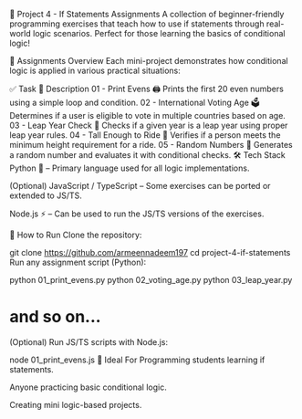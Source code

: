 🚀 Project 4 - If Statements Assignments
A collection of beginner-friendly programming exercises that teach how to use if statements through real-world logic scenarios. Perfect for those learning the basics of conditional logic!

📂 Assignments Overview
Each mini-project demonstrates how conditional logic is applied in various practical situations:

✅ Task	🧠 Description
01 - Print Evens 🖨️	Prints the first 20 even numbers using a simple loop and condition.
02 - International Voting Age 🗳️	Determines if a user is eligible to vote in multiple countries based on age.
03 - Leap Year Check 📅	Checks if a given year is a leap year using proper leap year rules.
04 - Tall Enough to Ride 🎢	Verifies if a person meets the minimum height requirement for a ride.
05 - Random Numbers 🎲	Generates a random number and evaluates it with conditional checks.
🛠 Tech Stack
Python 🐍 – Primary language used for all logic implementations.

(Optional) JavaScript / TypeScript – Some exercises can be ported or extended to JS/TS.

Node.js ⚡ – Can be used to run the JS/TS versions of the exercises.

🚀 How to Run
Clone the repository:

git clone https://github.com/armeennadeem197
cd project-4-if-statements
Run any assignment script (Python):

python 01_print_evens.py
python 02_voting_age.py
python 03_leap_year.py
# and so on...
(Optional) Run JS/TS scripts with Node.js:


node 01_print_evens.js
📌 Ideal For
Programming students learning if statements.

Anyone practicing basic conditional logic.

Creating mini logic-based projects.

